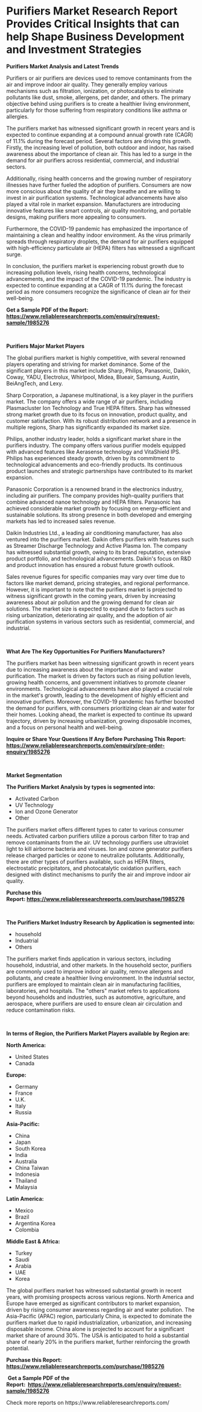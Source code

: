 <p><h1>Purifiers Market Research Report Provides Critical Insights that can help Shape Business Development and Investment Strategies</h1></p><p><strong>Purifiers Market Analysis and Latest Trends</strong></p>
<p><p>Purifiers or air purifiers are devices used to remove contaminants from the air and improve indoor air quality. They generally employ various mechanisms such as filtration, ionization, or photocatalysis to eliminate pollutants like dust, smoke, allergens, pet dander, and others. The primary objective behind using purifiers is to create a healthier living environment, particularly for those suffering from respiratory conditions like asthma or allergies.</p><p>The purifiers market has witnessed significant growth in recent years and is expected to continue expanding at a compound annual growth rate (CAGR) of 11.1% during the forecast period. Several factors are driving this growth. Firstly, the increasing level of pollution, both outdoor and indoor, has raised awareness about the importance of clean air. This has led to a surge in the demand for air purifiers across residential, commercial, and industrial sectors.</p><p>Additionally, rising health concerns and the growing number of respiratory illnesses have further fueled the adoption of purifiers. Consumers are now more conscious about the quality of air they breathe and are willing to invest in air purification systems. Technological advancements have also played a vital role in market expansion. Manufacturers are introducing innovative features like smart controls, air quality monitoring, and portable designs, making purifiers more appealing to consumers.</p><p>Furthermore, the COVID-19 pandemic has emphasized the importance of maintaining a clean and healthy indoor environment. As the virus primarily spreads through respiratory droplets, the demand for air purifiers equipped with high-efficiency particulate air (HEPA) filters has witnessed a significant surge.</p><p>In conclusion, the purifiers market is experiencing robust growth due to increasing pollution levels, rising health concerns, technological advancements, and the impact of the COVID-19 pandemic. The industry is expected to continue expanding at a CAGR of 11.1% during the forecast period as more consumers recognize the significance of clean air for their well-being.</p></p>
<p><strong>Get a Sample PDF of the Report:&nbsp; <a href="https://www.reliableresearchreports.com/enquiry/request-sample/1985276">https://www.reliableresearchreports.com/enquiry/request-sample/1985276</a></strong></p>
<p>&nbsp;</p>
<p><strong>Purifiers Major Market Players</strong></p>
<p><p>The global purifiers market is highly competitive, with several renowned players operating and striving for market dominance. Some of the significant players in this market include Sharp, Philips, Panasonic, Daikin, Coway, YADU, Electrolux, Whirlpool, Midea, Blueair, Samsung, Austin, BeiAngTech, and Lexy. </p><p>Sharp Corporation, a Japanese multinational, is a key player in the purifiers market. The company offers a wide range of air purifiers, including Plasmacluster Ion Technology and True HEPA filters. Sharp has witnessed strong market growth due to its focus on innovation, product quality, and customer satisfaction. With its robust distribution network and a presence in multiple regions, Sharp has significantly expanded its market size. </p><p>Philips, another industry leader, holds a significant market share in the purifiers industry. The company offers various purifier models equipped with advanced features like Aerasense technology and VitaShield IPS. Philips has experienced steady growth, driven by its commitment to technological advancements and eco-friendly products. Its continuous product launches and strategic partnerships have contributed to its market expansion.</p><p>Panasonic Corporation is a renowned brand in the electronics industry, including air purifiers. The company provides high-quality purifiers that combine advanced nanoe technology and HEPA filters. Panasonic has achieved considerable market growth by focusing on energy-efficient and sustainable solutions. Its strong presence in both developed and emerging markets has led to increased sales revenue.</p><p>Daikin Industries Ltd., a leading air conditioning manufacturer, has also ventured into the purifiers market. Daikin offers purifiers with features such as Streamer Discharge Technology and Active Plasma Ion. The company has witnessed substantial growth, owing to its brand reputation, extensive product portfolio, and technological advancements. Daikin's focus on R&D and product innovation has ensured a robust future growth outlook.</p><p>Sales revenue figures for specific companies may vary over time due to factors like market demand, pricing strategies, and regional performance. However, it is important to note that the purifiers market is projected to witness significant growth in the coming years, driven by increasing awareness about air pollution and the growing demand for clean air solutions. The market size is expected to expand due to factors such as rising urbanization, deteriorating air quality, and the adoption of air purification systems in various sectors such as residential, commercial, and industrial.</p></p>
<p>&nbsp;</p>
<p><strong>What Are The Key Opportunities For Purifiers Manufacturers?</strong></p>
<p><p>The purifiers market has been witnessing significant growth in recent years due to increasing awareness about the importance of air and water purification. The market is driven by factors such as rising pollution levels, growing health concerns, and government initiatives to promote cleaner environments. Technological advancements have also played a crucial role in the market's growth, leading to the development of highly efficient and innovative purifiers. Moreover, the COVID-19 pandemic has further boosted the demand for purifiers, with consumers prioritizing clean air and water for their homes. Looking ahead, the market is expected to continue its upward trajectory, driven by increasing urbanization, growing disposable incomes, and a focus on personal health and well-being.</p></p>
<p><strong>Inquire or Share Your Questions If Any Before Purchasing This Report: <a href="https://www.reliableresearchreports.com/enquiry/pre-order-enquiry/1985276">https://www.reliableresearchreports.com/enquiry/pre-order-enquiry/1985276</a></strong></p>
<p>&nbsp;</p>
<p><strong>Market Segmentation</strong></p>
<p><strong>The Purifiers Market Analysis by types is segmented into:</strong></p>
<p><ul><li>Activated Carbon</li><li>UV Technology</li><li>Ion and Ozone Generator</li><li>Other</li></ul></p>
<p><p>The purifiers market offers different types to cater to various consumer needs. Activated carbon purifiers utilize a porous carbon filter to trap and remove contaminants from the air. UV technology purifiers use ultraviolet light to kill airborne bacteria and viruses. Ion and ozone generator purifiers release charged particles or ozone to neutralize pollutants. Additionally, there are other types of purifiers available, such as HEPA filters, electrostatic precipitators, and photocatalytic oxidation purifiers, each designed with distinct mechanisms to purify the air and improve indoor air quality.</p></p>
<p><strong>Purchase this Report:&nbsp;<a href="https://www.reliableresearchreports.com/purchase/1985276">https://www.reliableresearchreports.com/purchase/1985276</a></strong></p>
<p>&nbsp;</p>
<p><strong>The Purifiers Market Industry Research by Application is segmented into:</strong></p>
<p><ul><li>household</li><li>Induatrial</li><li>Others</li></ul></p>
<p><p>The purifiers market finds application in various sectors, including household, industrial, and other markets. In the household sector, purifiers are commonly used to improve indoor air quality, remove allergens and pollutants, and create a healthier living environment. In the industrial sector, purifiers are employed to maintain clean air in manufacturing facilities, laboratories, and hospitals. The "others" market refers to applications beyond households and industries, such as automotive, agriculture, and aerospace, where purifiers are used to ensure clean air circulation and reduce contamination risks.</p></p>
<p>&nbsp;</p>
<p><strong>In terms of Region, the Purifiers Market Players available by Region are:</strong></p>
<p>
    <p> <strong> North America: </strong>
        <ul>
            <li>United States</li>
            <li>Canada</li>
        </ul>
        </p> 
    <p> <strong> Europe: </strong>
        <ul>
            <li>Germany</li>
            <li>France</li>
            <li>U.K.</li>
            <li>Italy</li>
            <li>Russia</li>
        </ul>
        </p> 
    <p> <strong> Asia-Pacific: </strong>
        <ul>
            <li>China</li>
            <li>Japan</li>
            <li>South Korea</li>
            <li>India</li>
            <li>Australia</li>
            <li>China Taiwan</li>
            <li>Indonesia</li>
            <li>Thailand</li>
            <li>Malaysia</li>
        </ul>
        </p> 
    <p> <strong> Latin America: </strong>
        <ul>
            <li>Mexico</li>
            <li>Brazil</li>
            <li>Argentina Korea</li>
            <li>Colombia</li>
        </ul>
        </p> 
    <p> <strong> Middle East & Africa: </strong>
        <ul>
            <li>Turkey</li>
            <li>Saudi</li>
            <li>Arabia</li>
            <li>UAE</li>
            <li>Korea</li>
        </ul>
    </p>
    </p>
<p><p>The global purifiers market has witnessed substantial growth in recent years, with promising prospects across various regions. North America and Europe have emerged as significant contributors to market expansion, driven by rising consumer awareness regarding air and water pollution. The Asia-Pacific (APAC) region, particularly China, is expected to dominate the purifiers market due to rapid industrialization, urbanization, and increasing disposable income. China alone is projected to account for a significant market share of around 30%. The USA is anticipated to hold a substantial share of nearly 20% in the purifiers market, further reinforcing the growth potential.</p></p>
<p><strong>Purchase this Report: <a href="https://www.reliableresearchreports.com/purchase/1985276">https://www.reliableresearchreports.com/purchase/1985276</a></strong></p>
<p>&nbsp;<strong>Get a Sample PDF of the Report:&nbsp;&nbsp;<a href="https://www.reliableresearchreports.com/enquiry/request-sample/1985276">https://www.reliableresearchreports.com/enquiry/request-sample/1985276</a></strong></p>
<p><strong></strong></p>
<p>Check more reports on https://www.reliableresearchreports.com/</p>